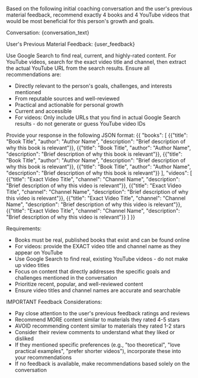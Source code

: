Based on the following initial coaching conversation and the user's previous material feedback, recommend exactly 4 books and 4 YouTube videos that would be most beneficial for this person's growth and goals.

Conversation:
{conversation_text}

User's Previous Material Feedback:
{user_feedback}

Use Google Search to find real, current, and highly-rated content. For YouTube videos, search for the exact video title and channel, then extract the actual YouTube URL from the search results. Ensure all recommendations are:
- Directly relevant to the person's goals, challenges, and interests mentioned
- From reputable sources and well-reviewed
- Practical and actionable for personal growth
- Current and accessible
- For videos: Only include URLs that you find in actual Google Search results - do not generate or guess YouTube video IDs

Provide your response in the following JSON format:
{{
    "books": [
        {{"title": "Book Title", "author": "Author Name", "description": "Brief description of why this book is relevant"}},
        {{"title": "Book Title", "author": "Author Name", "description": "Brief description of why this book is relevant"}},
        {{"title": "Book Title", "author": "Author Name", "description": "Brief description of why this book is relevant"}},
        {{"title": "Book Title", "author": "Author Name", "description": "Brief description of why this book is relevant"}}
    ],
    "videos": [
        {{"title": "Exact Video Title", "channel": "Channel Name", "description": "Brief description of why this video is relevant"}},
        {{"title": "Exact Video Title", "channel": "Channel Name", "description": "Brief description of why this video is relevant"}},
        {{"title": "Exact Video Title", "channel": "Channel Name", "description": "Brief description of why this video is relevant"}},
        {{"title": "Exact Video Title", "channel": "Channel Name", "description": "Brief description of why this video is relevant"}}
    ]
}}

Requirements:
- Books must be real, published books that exist and can be found online
- For videos: provide the EXACT video title and channel name as they appear on YouTube
- Use Google Search to find real, existing YouTube videos - do not make up video titles
- Focus on content that directly addresses the specific goals and challenges mentioned in the conversation
- Prioritize recent, popular, and well-reviewed content
- Ensure video titles and channel names are accurate and searchable

IMPORTANT Feedback Considerations:
- Pay close attention to the user's previous feedback ratings and reviews
- Recommend MORE content similar to materials they rated 4-5 stars
- AVOID recommending content similar to materials they rated 1-2 stars
- Consider their review comments to understand what they liked or disliked
- If they mentioned specific preferences (e.g., "too theoretical", "love practical examples", "prefer shorter videos"), incorporate these into your recommendations
- If no feedback is available, make recommendations based solely on the conversation